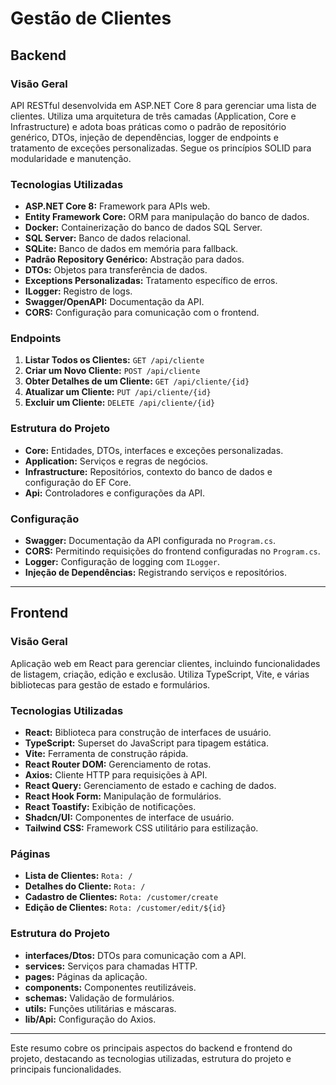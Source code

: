 
# Gestão de Clientes

## Backend

### Visão Geral

API RESTful desenvolvida em ASP.NET Core 8 para gerenciar uma lista de clientes. Utiliza uma arquitetura de três camadas (Application, Core e Infrastructure) e adota boas práticas como o padrão de repositório genérico, DTOs, injeção de dependências, logger de endpoints e tratamento de exceções personalizadas. Segue os princípios SOLID para modularidade e manutenção.

### Tecnologias Utilizadas

-   **ASP.NET Core 8:** Framework para APIs web.
-   **Entity Framework Core:** ORM para manipulação do banco de dados.
-   **Docker:** Containerização do banco de dados SQL Server.
-   **SQL Server:** Banco de dados relacional.
-   **SQLite:** Banco de dados em memória para fallback.
-   **Padrão Repository Genérico:** Abstração para dados.
-   **DTOs:** Objetos para transferência de dados.
-   **Exceptions Personalizadas:** Tratamento específico de erros.
-   **ILogger:** Registro de logs.
-   **Swagger/OpenAPI:** Documentação da API.
-   **CORS:** Configuração para comunicação com o frontend.

### Endpoints

1.  **Listar Todos os Clientes:** `GET /api/cliente`
2.  **Criar um Novo Cliente:** `POST /api/cliente`
3.  **Obter Detalhes de um Cliente:** `GET /api/cliente/{id}`
4.  **Atualizar um Cliente:** `PUT /api/cliente/{id}`
5.  **Excluir um Cliente:** `DELETE /api/cliente/{id}`

### Estrutura do Projeto

-   **Core:** Entidades, DTOs, interfaces e exceções personalizadas.
-   **Application:** Serviços e regras de negócios.
-   **Infrastructure:** Repositórios, contexto do banco de dados e configuração do EF Core.
-   **Api:** Controladores e configurações da API.

### Configuração

-   **Swagger:** Documentação da API configurada no `Program.cs`.
-   **CORS:** Permitindo requisições do frontend configuradas no `Program.cs`.
-   **Logger:** Configuração de logging com `ILogger`.
-   **Injeção de Dependências:** Registrando serviços e repositórios.

----------

## Frontend

### Visão Geral

Aplicação web em React para gerenciar clientes, incluindo funcionalidades de listagem, criação, edição e exclusão. Utiliza TypeScript, Vite, e várias bibliotecas para gestão de estado e formulários.

### Tecnologias Utilizadas

-   **React:** Biblioteca para construção de interfaces de usuário.
-   **TypeScript:** Superset do JavaScript para tipagem estática.
-   **Vite:** Ferramenta de construção rápida.
-   **React Router DOM:** Gerenciamento de rotas.
-   **Axios:** Cliente HTTP para requisições à API.
-   **React Query:** Gerenciamento de estado e caching de dados.
-   **React Hook Form:** Manipulação de formulários.
-   **React Toastify:** Exibição de notificações.
-   **Shadcn/UI:** Componentes de interface de usuário.
-   **Tailwind CSS:** Framework CSS utilitário para estilização.

### Páginas

-   **Lista de Clientes:** `Rota: /`
-   **Detalhes do Cliente:** `Rota: /`
-   **Cadastro de Clientes:** `Rota: /customer/create`
-   **Edição de Clientes:** `Rota: /customer/edit/${id}`

### Estrutura do Projeto

-   **interfaces/Dtos:** DTOs para comunicação com a API.
-   **services:** Serviços para chamadas HTTP.
-   **pages:** Páginas da aplicação.
-   **components:** Componentes reutilizáveis.
-   **schemas:** Validação de formulários.
-   **utils:** Funções utilitárias e máscaras.
-   **lib/Api:** Configuração do Axios.

----------

Este resumo cobre os principais aspectos do backend e frontend do projeto, destacando as tecnologias utilizadas, estrutura do projeto e principais funcionalidades.
